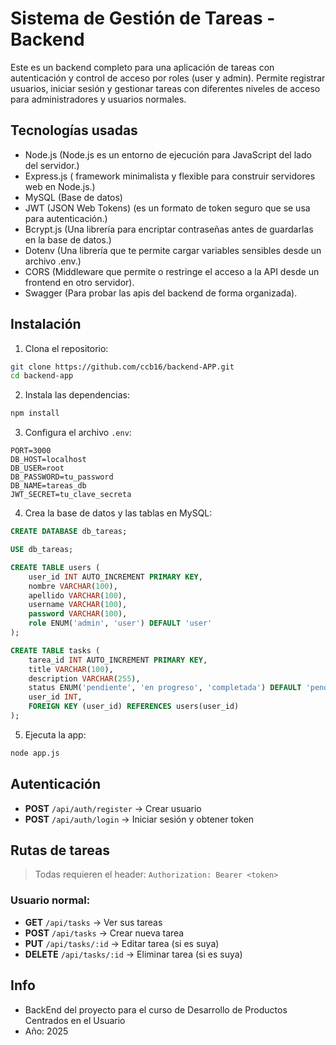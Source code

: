 # Sistema de Gestión de Tareas - Backend

Este es un backend completo para una aplicación de tareas con autenticación y control de acceso por roles (user y admin). Permite registrar usuarios, iniciar sesión y gestionar tareas con diferentes niveles de acceso para administradores y usuarios normales.

## Tecnologías usadas

* Node.js (Node.js es un entorno de ejecución para JavaScript del lado del servidor.)
* Express.js ( framework minimalista y flexible para construir servidores web en Node.js.)
* MySQL (Base de datos)
* JWT (JSON Web Tokens) (es un formato de token seguro que se usa para autenticación.)
* Bcrypt.js (Una librería para encriptar contraseñas antes de guardarlas en la base de datos.)
* Dotenv (Una librería que te permite cargar variables sensibles desde un archivo .env.)
* CORS (Middleware que permite o restringe el acceso a la API desde un frontend en otro servidor).
* Swagger (Para probar las apis del backend de forma organizada).

## Instalación

1. Clona el repositorio:

```bash
git clone https://github.com/ccb16/backend-APP.git
cd backend-app
```

2. Instala las dependencias:

```bash
npm install
```

3. Configura el archivo `.env`:

```env
PORT=3000
DB_HOST=localhost
DB_USER=root
DB_PASSWORD=tu_password
DB_NAME=tareas_db
JWT_SECRET=tu_clave_secreta
```

4. Crea la base de datos y las tablas en MySQL:

```sql
CREATE DATABASE db_tareas;

USE db_tareas;

CREATE TABLE users (
    user_id INT AUTO_INCREMENT PRIMARY KEY,
    nombre VARCHAR(100),
    apellido VARCHAR(100),
    username VARCHAR(100),
    password VARCHAR(100),
    role ENUM('admin', 'user') DEFAULT 'user'
);

CREATE TABLE tasks (
    tarea_id INT AUTO_INCREMENT PRIMARY KEY,
    title VARCHAR(100),
    description VARCHAR(255),
    status ENUM('pendiente', 'en progreso', 'completada') DEFAULT 'pendiente',
    user_id INT,
    FOREIGN KEY (user_id) REFERENCES users(user_id)
);
```

5. Ejecuta la app:

```bash
node app.js
```

## Autenticación

* **POST** `/api/auth/register` → Crear usuario
* **POST** `/api/auth/login` → Iniciar sesión y obtener token

## Rutas de tareas

> Todas requieren el header: `Authorization: Bearer <token>`

### Usuario normal:

* **GET** `/api/tasks` → Ver sus tareas
* **POST** `/api/tasks` → Crear nueva tarea
* **PUT** `/api/tasks/:id` → Editar tarea (si es suya)
* **DELETE** `/api/tasks/:id` → Eliminar tarea (si es suya)

## Info

- BackEnd del proyecto para el curso de Desarrollo de Productos Centrados en el Usuario
- Año: 2025